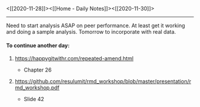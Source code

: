 <[[2020-11-28]]><[[Home - Daily Notes]]><[[2020-11-30]]>

---

Need to start analysis ASAP on peer performance. At least get it working and doing a sample analysis. Tomorrow to incorporate with real data.

#### To continue another day:

1. https://happygitwithr.com/repeated-amend.html
	* Chapter 26

2. https://github.com/resulumit/rmd_workshop/blob/master/presentation/rmd_workshop.pdf
	* Slide 42